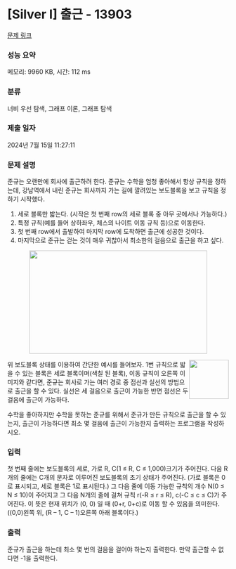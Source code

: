 # [Silver I] 출근 - 13903 

[문제 링크](https://www.acmicpc.net/problem/13903) 

### 성능 요약

메모리: 9960 KB, 시간: 112 ms

### 분류

너비 우선 탐색, 그래프 이론, 그래프 탐색

### 제출 일자

2024년 7월 15일 11:27:11

### 문제 설명

<p>준규는 오랜만에 회사에 출근하려 한다. 준규는 수학을 엄청 좋아해서 항상 규칙을 정하는데, 강남역에서 내린 준규는 회사까지 가는 길에 깔려있는 보도블록을 보고 규칙을 정하기 시작했다.</p>

<ol>
	<li>세로 블록만 밟는다. (시작은 첫 번째 row의 세로 블록 중 아무 곳에서나 가능하다.)</li>
	<li>특정 규칙(예를 들어 상하좌우, 체스의 나이트 이동 규칙 등)으로 이동한다.</li>
	<li>첫 번째 row에서 출발하여 마지막 row에 도착하면 출근에 성공한 것이다.</li>
	<li>마지막으로 준규는 걷는 것이 매우 귀찮아서 최소한의 걸음으로 출근을 하고 싶다.</li>
</ol>

<p style="text-align:center"><img alt="" src="https://onlinejudgeimages.s3-ap-northeast-1.amazonaws.com/problem/13903/1.png" style="height:235px; width:405px"></p>

<p><img alt="" src="https://onlinejudgeimages.s3-ap-northeast-1.amazonaws.com/problem/13903/2.png" style="float:right; height:89px; width:90px">위 보도블록 상태를 이용하여 간단한 예시를 들어보자. 1번 규칙으로 밟을 수 있는 블록은 세로 블록이며(색칠 된 블록), 이동 규칙이 오른쪽 이미지와 같다면, 준규는 회사로 가는 여러 경로 중 점선과 실선의 방법으로 출근을 할 수 있다. 실선은 세 걸음으로 출근이 가능한 반면 점선은 두 걸음에 출근이 가능하다.</p>

<p>수학을 좋아하지만 수학을 못하는 준규를 위해서 준규가 만든 규칙으로 출근을 할 수 있는지, 출근이 가능하다면 최소 몇 걸음에 출근이 가능한지 출력하는 프로그램을 작성하시오.</p>

### 입력 

 <p>첫 번째 줄에는 보도블록의 세로, 가로 R, C(1 ≤ R, C ≤ 1,000)크기가 주어진다. 다음 R개의 줄에는 C개의 문자로 이루어진 보도블록의 초기 상태가 주어진다. (가로 블록은 0로 표시되고, 세로 블록은 1로 표시된다.) 그 다음 줄에 이동 가능한 규칙의 개수 N(0 ≤ N ≤ 10)이 주어지고 그 다음 N개의 줄에 걸쳐 규칙 r(-R ≤ r ≤ R), c(-C ≤ c ≤ C)가 주어진다. 이 뜻은 현재 위치가 (0, 0) 일 때 (0+r, 0+c)로 이동 할 수 있음을 의미한다. ((0,0)왼쪽 위, (R – 1, C – 1)오른쪽 아래 블록이다.)</p>

### 출력 

 <p>준규가 출근을 하는데 최소 몇 번의 걸음을 걸어야 하는지 출력한다. 만약 출근할 수 없다면 -1을 출력한다.</p>

